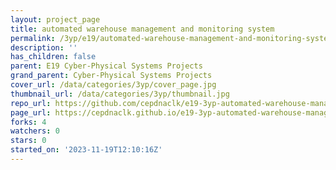 ```yaml
---
layout: project_page
title: automated warehouse management and monitoring system
permalink: /3yp/e19/automated-warehouse-management-and-monitoring-system/
description: ''
has_children: false
parent: E19 Cyber-Physical Systems Projects
grand_parent: Cyber-Physical Systems Projects
cover_url: /data/categories/3yp/cover_page.jpg
thumbnail_url: /data/categories/3yp/thumbnail.jpg
repo_url: https://github.com/cepdnaclk/e19-3yp-automated-warehouse-management-and-monitoring-system
page_url: https://cepdnaclk.github.io/e19-3yp-automated-warehouse-management-and-monitoring-system
forks: 4
watchers: 0
stars: 0
started_on: '2023-11-19T12:10:16Z'
---
```


